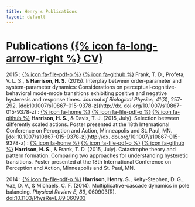 ```yaml
---
title: Henry's Publications
layout: default
---
```


# Publications [({% icon fa-long-arrow-right %} CV)](cv)


2015
:    [{% icon fa-file-pdf-o %}](frank_profeta_harrison_2015_interplay_between_order-parameter_and_system_parameter_dynamics.pdf)
     [{% icon fa-github %}](https://github.com/hsharrison/ramp-experiment)
     Frank, T. D., Profeta, V. L. S., & **Harrison, H. S.** (2015). Interplay between order-parameter and system-parameter dynamics: Considerations on perceptual-cognitive-behavioral mode-mode transitions exhibiting positive and negative hysteresis and response times. *Journal of Biological Physics, 41*(3), 257-292.
     [doi:10.1007/s10867-015-9378-z](http://dx. doi.org/10.1007/s10867-015-9378-z)
:    [{% icon fa-home %}](harrison-davis-icpa2015)
     [{% icon fa-file-pdf-o %}](harrison-davis-icpa2015/harrison-davis-icpa2015.pdf)
     [{% icon fa-github %}](https://github.com/hsharrison/over-or-around-experiment)
     **Harrison, H. S.**, & Davis, T. J. (2015, July).
     Selection between differently scaled actions.
     Poster presented at the 18th International Conference on Perception and Action,
     Minneapolis and St. Paul, MN.
     [doi:10.1007/s10867-015-9378-z](http://dx. doi.org/10.1007/s10867-015-9378-z)
:    [{% icon fa-home %}](harrison-frank-icpa2015)
     [{% icon fa-file-pdf-o %}](harrison-davis-icpa2015/harrison-frank-icpa2015.pdf)
     [{% icon fa-github %}](https://github.com/hsharrison/bistable-perception-experiment)
     **Harrison, H. S.**, & Frank, T. D. (2015, July).
     Catastrophe theory and pattern formation: Comparing two approaches for understanding hysteretic transitions.
     Poster presented at the 18th International Conference on Perception and Action,
     Minneapolis and St. Paul, MN.

2014
:    [{% icon fa-file-pdf-o %}](harrison_etal_2014_multiplicative-cascade_dynamics_in_pole_balancing.pdf)
     **Harrison, Henry. S.**, Kelty-Stephen, D. G., Vaz, D. V., & Michaels, C. F. (2014).
     Multiplicative-cascade dynamics in pole balancing.
     *Physical Review E, 89*, 060903(R).
     [doi:10.1103/PhysRevE.89.060903](http://dx.doi.org/10.1103/PhysRevE.89.060903)
